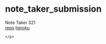 # note_taker_submission
 <p>Note Taker 321
    <br><a href="https://github.com/shelbybridwell/the-note-taker-321">repo</a>    
    <a href="https://my-note-taker-321.herokuapp.com/">heroku</a>

    </p>

